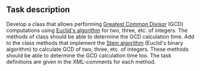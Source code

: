 ## Task description ##

Develop a class that allows performing [Greatest Common Divisor](https://gitlab.com/epam-autocode-tasks/gcd.git) (GCD) computations using [Euclid's algorithm](https://en.wikipedia.org/wiki/Euclidean_algorithm) for two, three, etc. of integers. The methods of class should be able to determine the GCD calculation time. Add to the class methods that implement the [Stein algorithm](https://en.wikipedia.org/wiki/Binary_GCD_algorithm) (Euclid's binary algorithm) to calculate GCD of two, three, etc. of integers. These methods should be able to determine the GCD calculation time too. The task definitions are given in the  XML-comments for each method.